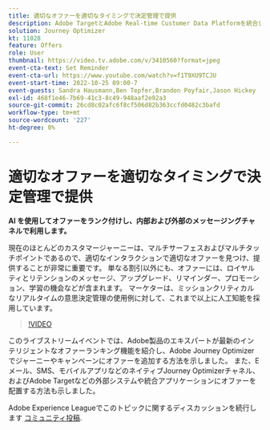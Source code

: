 ```yaml
---
title: 適切なオファーを適切なタイミングで決定管理で提供
description: Adobe TargetとAdobe Real-time Customer Data Platformを統合して、よりパーソナライズされた顧客体験を提供できます。 このライブストリームイベントでは、これら 2 つのプラットフォームを統合して、企業がリアルタイムでデータを収集し、ターゲットを絞ったエクスペリエンスを作成およびテストする方法を確認します。 この強力な機能のエンドツーエンドのプロセスを実際のデモで確認できます。
solution: Journey Optimizer
kt: 11028
feature: Offers
role: User
thumbnail: https://video.tv.adobe.com/v/3410560?format=jpeg
event-cta-text: Set Reminder
event-cta-url: https://www.youtube.com/watch?v=f1T9XU9TCJU
event-start-time: 2022-10-25 09:00-7
event-guests: Sandra Hausmann,Ben Tepfer,Brandon Poyfair,Jason Hickey
exl-id: 468f1e46-7b69-41c3-8c49-948aaf2e92a3
source-git-commit: 26cd8c02afc6f8cf506d82b363ccfd0482c3bafd
workflow-type: tm+mt
source-wordcount: '227'
ht-degree: 0%

---
```


# 適切なオファーを適切なタイミングで決定管理で提供

**AI を使用してオファーをランク付けし、内部および外部のメッセージングチャネルで利用します。**

現在のほとんどのカスタマージャーニーは、マルチサーフェスおよびマルチタッチポイントであるので、適切なインタラクションで適切なオファーを見つけ、提供することが非常に重要です。 単なる割引以外にも、オファーには、ロイヤルティとリテンションのメッセージ、アップグレード、リマインダー、プロモーション、学習の機会などが含まれます。 マーケターは、ミッションクリティカルなリアルタイムの意思決定管理の使用例に対して、これまで以上に人工知能を採用しています。

>[!VIDEO](https://video.tv.adobe.com/v/3410560/?quality=12&learn=on)

このライブストリームイベントでは、Adobe製品のエキスパートが最新のインテリジェントなオファーランキング機能を紹介し、Adobe Journey Optimizerでジャーニーやキャンペーンにオファーを追加する方法を示しました。  また、E メール、SMS、モバイルアプリなどのネイティブJourney Optimizerチャネル、およびAdobe Targetなどの外部システムや統合アプリケーションにオファーを配置する方法も示しました。

Adobe Experience Leagueでこのトピックに関するディスカッションを続行します [コミュニティ投稿](https://experienceleaguecommunities.adobe.com/t5/journey-optimizer-discussions/experience-league-live-post-session-discussion-deliver-the-right/m-p/554802#M55).
